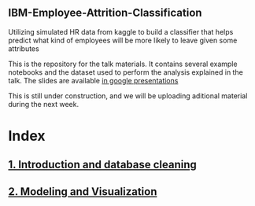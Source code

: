 ## IBM-Employee-Attrition-Classification
Utilizing simulated HR data from kaggle to build a classifier that helps predict what kind of employees will be more likely to leave given some attributes

This is the repository for the talk materials. It contains several example notebooks and the dataset used to perform the analysis explained in the talk. 
The slides are available [in google presentations]()

This is still under construction, and we will be uploading aditional material during the next week. 

# Index

## [1. Introduction and database cleaning](https://github.com/MohammadBakir/IBM-Employee-Attrition-Classification/blob/master/IBM%20Attrition%20Classification%20-%20EDA.ipynb)



## [2. Modeling and Visualization](https://github.com/MohammadBakir/IBM-Employee-Attrition-Classification/blob/master/IBM%20Attrition%20Classification%20-%20Modeling.ipynb)